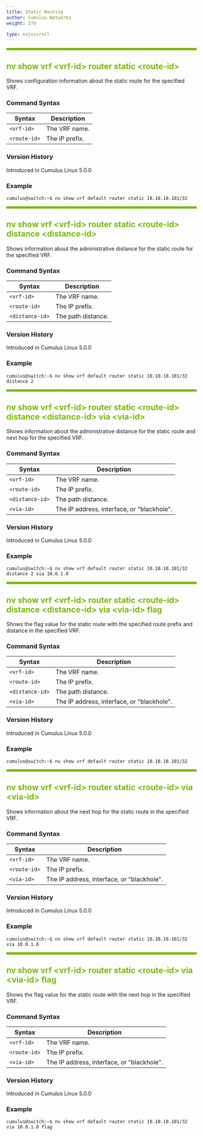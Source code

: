 ```yaml
---
title: Static Routing
author: Cumulus Networks
weight: 370

type: nojsscroll
---
```

<style>
h { color: RGB(118,185,0)}
</style>
<HR STYLE="BORDER: DASHED RGB(118,185,0) 0.5PX;BACKGROUND-COLOR: RGB(118,185,0);HEIGHT: 4.0PX;"/>

## <h>nv show vrf \<vrf-id\> router static \<route-id\></h>

Shows configuration information about the static route for the specified VRF.

### Command Syntax

| Syntax |  Description   |
| --------- | -------------- |
| `<vrf-id>` |  The VRF name.|
| `<route-id>` | The IP prefix. |

### Version History

Introduced in Cumulus Linux 5.0.0

### Example

```
cumulus@switch:~$ nv show vrf default router static 10.10.10.101/32
```

<HR STYLE="BORDER: DASHED RGB(118,185,0) 0.5PX;BACKGROUND-COLOR: RGB(118,185,0);HEIGHT: 4.0PX;"/>

## <h>nv show vrf \<vrf-id\> router static \<route-id\> distance \<distance-id\></h>

Shows information about the administrative distance for the static route for the specified VRF.

### Command Syntax

| Syntax |  Description   |
| --------- | -------------- |
| `<vrf-id>` |  The VRF name.|
| `<route-id>` | The IP prefix. |
| `<distance-id>` | The path distance. |

### Version History

Introduced in Cumulus Linux 5.0.0

### Example

```
cumulus@switch:~$ nv show vrf default router static 10.10.10.101/32 distance 2
```

<HR STYLE="BORDER: DASHED RGB(118,185,0) 0.5PX;BACKGROUND-COLOR: RGB(118,185,0);HEIGHT: 4.0PX;"/>

## <h>nv show vrf \<vrf-id\> router static \<route-id\> distance \<distance-id\> via \<via-id\></h>

Shows information about the administrative distance for the static route and next hop for the specified VRF.

### Command Syntax

| Syntax |  Description   |
| --------- | -------------- |
| `<vrf-id>` |  The VRF name.|
| `<route-id>` | The IP prefix. |
| `<distance-id>` | The path distance. |
| `<via-id>` | The IP address, interface, or "blackhole". |

### Version History

Introduced in Cumulus Linux 5.0.0

### Example

```
cumulus@switch:~$ nv show vrf default router static 10.10.10.101/32 distance 2 via 10.0.1.0
```

<HR STYLE="BORDER: DASHED RGB(118,185,0) 0.5PX;BACKGROUND-COLOR: RGB(118,185,0);HEIGHT: 4.0PX;"/>

## <h>nv show vrf \<vrf-id\> router static \<route-id\> distance \<distance-id\> via \<via-id\> flag</h>

Shows the flag value for the static route with the specified route prefix and distance in the specified VRF.

### Command Syntax

| Syntax |  Description   |
| --------- | -------------- |
| `<vrf-id>` |  The VRF name.|
| `<route-id>` | The IP prefix. |
| `<distance-id>` |  The path distance. |
| `<via-id>` | The IP address, interface, or "blackhole".|

### Version History

Introduced in Cumulus Linux 5.0.0

### Example

```
cumulus@switch:~$ nv show vrf default router static 10.10.10.101/32
```

<HR STYLE="BORDER: DASHED RGB(118,185,0) 0.5PX;BACKGROUND-COLOR: RGB(118,185,0);HEIGHT: 4.0PX;"/>

## <h>nv show vrf \<vrf-id\> router static \<route-id\> via \<via-id\></h>

Shows information about the next hop for the static route in the specified VRF.

### Command Syntax

| Syntax |  Description   |
| --------- | -------------- |
| `<vrf-id>` |  The VRF name.|
| `<route-id>` | The IP prefix. |
| `<via-id>` | The IP address, interface, or "blackhole". |

### Version History

Introduced in Cumulus Linux 5.0.0

### Example

```
cumulus@switch:~$ nv show vrf default router static 10.10.10.101/32 via 10.0.1.0
```

<HR STYLE="BORDER: DASHED RGB(118,185,0) 0.5PX;BACKGROUND-COLOR: RGB(118,185,0);HEIGHT: 4.0PX;"/>

## <h>nv show vrf \<vrf-id\> router static \<route-id\> via \<via-id\> flag</h>

Shows the flag value for the static route with the next hop in the specified VRF.

### Command Syntax

| Syntax |  Description   |
| --------- | -------------- |
| `<vrf-id>` |  The VRF name.|
| `<route-id>` | The IP prefix. |
| `<via-id>` | The IP address, interface, or "blackhole". |

### Version History

Introduced in Cumulus Linux 5.0.0

### Example

```
cumulus@switch:~$ nv show vrf default router static 10.10.10.101/32 via 10.0.1.0 flag
```

